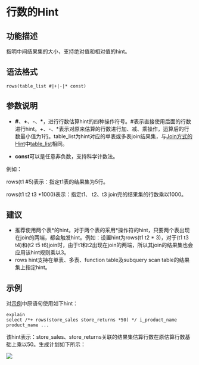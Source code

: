 # 行数的Hint

## 功能描述<a name="zh-cn_topic_0237121535_section290819468377"></a>

指明中间结果集的大小，支持绝对值和相对值的hint。

## 语法格式<a name="zh-cn_topic_0237121535_section6280155403"></a>

```
rows(table_list #|+|-|* const)
```

## 参数说明<a name="zh-cn_topic_0237121535_section55696776143642"></a>

-   **\#**、**+**、**-**、**\***，进行行数估算hint的四种操作符号。\#表示直接使用后面的行数进行hint。+、-、\*表示对原来估算的行数进行加、减、乘操作，运算后的行数最小值为1行。table\_list为hint对应的单表或多表join结果集，与[Join方式的Hint](Join方式的Hint.md)中[table\_list](Join方式的Hint.md#zh-cn_topic_0237121534_li1090312446510)相同。

-   **const**可以是任意非负数，支持科学计数法。

例如：

rows\(t1 \#5\)表示：指定t1表的结果集为5行。

rows\(t1 t2 t3 \*1000\)表示：指定t1、 t2、t3 join完的结果集的行数乘以1000。

## 建议<a name="zh-cn_topic_0237121535_section99281150122819"></a>

-   推荐使用两个表\*的hint。对于两个表的采用\*操作符的hint，只要两个表出现在join的两端，都会触发hint。例如：设置hint为rows\(t1 t2 \* 3\)，对于\(t1 t3 t4\)和\(t2 t5 t6\)join时，由于t1和t2出现在join的两端，所以其join的结果集也会应用该hint规则乘以3。
-   rows hint支持在单表、多表、function table及subquery scan table的结果集上指定hint。

## 示例<a name="zh-cn_topic_0237121535_section1127715590585"></a>

对[示例](Plan-Hint调优概述.md#zh-cn_topic_0237121532_section671421102912)中原语句使用如下hint：

```
explain
select /*+ rows(store_sales store_returns *50) */ i_product_name product_name ...
```

该hint表示：store\_sales、store\_returns关联的结果集估算行数在原估算行数基础上乘以50。生成计划如下所示：

![](figures/zh-cn_image_0253036670.png)


